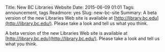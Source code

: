 Title: New BC Libraries Website
Date: 2015-06-09 01:01 
Tags: announcement, tags 
Readmore: yes
Slug: new-bc-site 
Summary: A beta version of the new Libraries Web site is available at [http://library.bc.edu](http://library.bc.edu/). Please take a look and tell us what you think.

A beta version of the new Libraries Web site is available at [http://library.bc.edu](http://library.bc.edu/). Please take a look and tell us what you think.